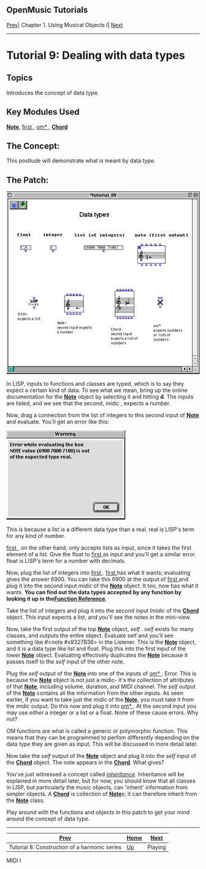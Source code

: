 OpenMusic Tutorials  
---  
[Prev](tut.gen.8.sgm)| Chapter 1. Using Musical Objects I|
[Next](tut.gen.10)  
  
* * *

# Tutorial 9: Dealing with data types

## Topics

Introduces the concept of data type.

## Key Modules Used

[ **Note**](note), [ first ](first), [ om* ](ommultiply),
[**Chord**](chord)

## The Concept:

This postlude will demonstrate what is meant by data type.

## The Patch:

![](figures/tutorials/general/9a.png)

In LISP, inputs to functions and classes are typed, which is to say they
expect a certain kind of data. To see what we mean, bring up the online
documentation for the [**Note**](note) object by selecting it and hitting
**d**. The inputs are listed, and we see that the second,  _midic_  , expects
a number.

Now, drag a connection from the list of integers to this second input of
[**Note**](note) and evaluate. You'll get an error like this:

![](figures/tutorials/general/9b.png)

This is because a list is a different data type than a real. real is LISP's
term for any kind of number.

[ first ](first), on the other hand, only accepts lists as input, since
it takes the first element of a list. Give the float to [ first ](first)
as input and you'll get a similar error. float is LISP's term for a number
with decimals.

Now, plug the list of integers into [ first ](first).
[ first ](first) has what it wants; evaluating gives the answer 6900. You
can take this 6900 at the output of [ first ](first) and plug it into the
second input  _midic_  of the [**Note**](note) object. It too, now has
what it wants. **You can find out the data types accepted by any function by
looking it up in the[Function Reference](funcref)**.

Take the list of integers and plug it into the second input  _lmidic_  of the
[**Chord**](chord) object. This input expects a list, and you'll see the
notes in the mini-view.

Now, take the first output of the top [**Note**](note) object,  _self_ .
 _self_  exists for many classes, and outputs the entire object. Evaluate self
and you'll see something like  #<note #x9327B36>  in the Listener. This is the
[**Note**](note) object, and it is a data type like list and float. Plug
this into the first input of the lower [**Note**](note) object.
Evaluating effectively duplicates the [**Note**](note) because it passes
itself to the  _self_  input of the other note.

Plug the  _self_  output of the [**Note**](note) into one of the inputs
of [ om* ](ommultiply). Error. This is because the [**Note**](note)
object is not just a midic- it's the collection of attributes of that
[**Note**](note), including volume, duration, and MIDI channel. The
 _self_  output of the [**Note**](note) contains all the information from
the other inputs. As seen earlier, if you want to take just the midic of the
[**Note**](note), you must take it from the  _midic_  output. Do this now
and plug it into [ om* ](ommultiply). At the second input you may use
_either_ a integer or a list or a float. None of these cause errors. Why not?

OM functions are what is called a generic or polymorphic function. This means
that they can be programmed to perfom differently depending on the data type
they are given as input. This will be discussed in more detail later.

Now take the  _self_  output of the [**Note**](note) object and plug it
into the  _self_  input of the [**Chord**](chord) object. The note
appears in the [**Chord**](chord). What gives?

You've just witnessed a concept called [_inheritance_](inheritance).
Inheritance will be explained in more detail later, but for now, you should
know that all classes in LISP, but particularly the music objects, can
'inherit' information from simpler objects. A [**Chord**](chord) is
collection of [**Note**](note)s; it can therefore inherit from the
[**Note**](note) class.

Play around with the functions and objects in this patch to get your mind
around the concept of data type.

* * *

[Prev](tut.gen.8.sgm)| [Home](index)| [Next](tut.gen.10)  
---|---|---  
Tutorial 8: Construction of a harmonic series| [Up](tut.gen.1-9)| Playing
MIDI I

